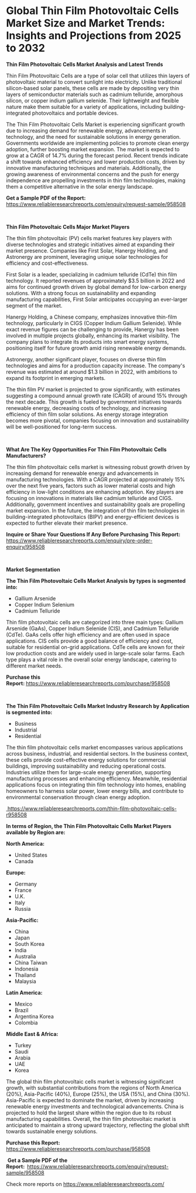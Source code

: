 <p><h1>Global Thin Film Photovoltaic Cells Market Size and Market Trends: Insights and Projections from 2025 to 2032</h1></p><p><strong>Thin Film Photovoltaic Cells Market Analysis and Latest Trends</strong></p>
<p><p>Thin Film Photovoltaic Cells are a type of solar cell that utilizes thin layers of photovoltaic material to convert sunlight into electricity. Unlike traditional silicon-based solar panels, these cells are made by depositing very thin layers of semiconductor materials such as cadmium telluride, amorphous silicon, or copper indium gallium selenide. Their lightweight and flexible nature make them suitable for a variety of applications, including building-integrated photovoltaics and portable devices. </p><p>The Thin Film Photovoltaic Cells Market is experiencing significant growth due to increasing demand for renewable energy, advancements in technology, and the need for sustainable solutions in energy generation. Governments worldwide are implementing policies to promote clean energy adoption, further boosting market expansion. The market is expected to grow at a CAGR of 14.7% during the forecast period. Recent trends indicate a shift towards enhanced efficiency and lower production costs, driven by innovative manufacturing techniques and materials. Additionally, the growing awareness of environmental concerns and the push for energy independence are propelling investments in thin film technologies, making them a competitive alternative in the solar energy landscape.</p></p>
<p><strong>Get a Sample PDF of the Report:&nbsp;</strong> <a href="https://www.reliableresearchreports.com/enquiry/request-sample/958508?utm_campaign=2743&utm_medium=2&utm_source=Github&utm_content=ia&utm_term=21032025&utm_id=thin-film-photovoltaic-cells">https://www.reliableresearchreports.com/enquiry/request-sample/958508</a></p>
<p>&nbsp;</p>
<p><strong>Thin Film Photovoltaic Cells Major Market Players</strong></p>
<p><p>The thin film photovoltaic (PV) cells market features key players with diverse technologies and strategic initiatives aimed at expanding their market presence. Companies like First Solar, Hanergy Holding, and Astronergy are prominent, leveraging unique solar technologies for efficiency and cost-effectiveness.</p><p>First Solar is a leader, specializing in cadmium telluride (CdTe) thin film technology. It reported revenues of approximately $3.5 billion in 2022 and aims for continued growth driven by global demand for low-carbon energy solutions. With a strong focus on sustainability and expanding manufacturing capabilities, First Solar anticipates occupying an ever-larger segment of the market.</p><p>Hanergy Holding, a Chinese company, emphasizes innovative thin-film technology, particularly in CIGS (Copper Indium Gallium Selenide). While exact revenue figures can be challenging to provide, Hanergy has been involved in multiple projects globally, enhancing its market visibility. The company plans to integrate its products into smart energy systems, positioning itself for future growth amid rising renewable energy demands.</p><p>Astronergy, another significant player, focuses on diverse thin film technologies and aims for a production capacity increase. The company's revenue was estimated at around $1.3 billion in 2022, with ambitions to expand its footprint in emerging markets.</p><p>The thin film PV market is projected to grow significantly, with estimates suggesting a compound annual growth rate (CAGR) of around 15% through the next decade. This growth is fueled by government initiatives towards renewable energy, decreasing costs of technology, and increasing efficiency of thin film solar solutions. As energy storage integration becomes more pivotal, companies focusing on innovation and sustainability will be well-positioned for long-term success.</p></p>
<p>&nbsp;</p>
<p><strong>What Are The Key Opportunities For Thin Film Photovoltaic Cells Manufacturers?</strong></p>
<p><p>The thin film photovoltaic cells market is witnessing robust growth driven by increasing demand for renewable energy and advancements in manufacturing technologies. With a CAGR projected at approximately 15% over the next five years, factors such as lower material costs and high efficiency in low-light conditions are enhancing adoption. Key players are focusing on innovations in materials like cadmium telluride and CIGS. Additionally, government incentives and sustainability goals are propelling market expansion. In the future, the integration of thin film technologies in building-integrated photovoltaics (BIPV) and energy-efficient devices is expected to further elevate their market presence.</p></p>
<p><strong>Inquire or Share Your Questions If Any Before Purchasing This Report:</strong> <a href="https://www.reliableresearchreports.com/enquiry/pre-order-enquiry/958508?utm_campaign=2743&utm_medium=2&utm_source=Github&utm_content=ia&utm_term=21032025&utm_id=thin-film-photovoltaic-cells">https://www.reliableresearchreports.com/enquiry/pre-order-enquiry/958508</a></p>
<p>&nbsp;</p>
<p><strong>Market Segmentation</strong></p>
<p><strong>The Thin Film Photovoltaic Cells Market Analysis by types is segmented into:</strong></p>
<p><ul><li>Gallium Arsenide</li><li>Copper Indium Selenium</li><li>Cadmium Telluride</li></ul></p>
<p><p>Thin film photovoltaic cells are categorized into three main types: Gallium Arsenide (GaAs), Copper Indium Selenide (CIS), and Cadmium Telluride (CdTe). GaAs cells offer high efficiency and are often used in space applications. CIS cells provide a good balance of efficiency and cost, suitable for residential on-grid applications. CdTe cells are known for their low production costs and are widely used in large-scale solar farms. Each type plays a vital role in the overall solar energy landscape, catering to different market needs.</p></p>
<p><strong>Purchase this Report:&nbsp;</strong><a href="https://www.reliableresearchreports.com/purchase/958508?utm_campaign=2743&utm_medium=2&utm_source=Github&utm_content=ia&utm_term=21032025&utm_id=thin-film-photovoltaic-cells">https://www.reliableresearchreports.com/purchase/958508</a></p>
<p>&nbsp;</p>
<p><strong>The Thin Film Photovoltaic Cells Market Industry Research by Application is segmented into:</strong></p>
<p><ul><li>Business</li><li>Industrial</li><li>Residential</li></ul></p>
<p><p>The thin film photovoltaic cells market encompasses various applications across business, industrial, and residential sectors. In the business context, these cells provide cost-effective energy solutions for commercial buildings, improving sustainability and reducing operational costs. Industries utilize them for large-scale energy generation, supporting manufacturing processes and enhancing efficiency. Meanwhile, residential applications focus on integrating thin film technology into homes, enabling homeowners to harness solar power, lower energy bills, and contribute to environmental conservation through clean energy adoption.</p></p>
<p><a href="https://www.reliableresearchreports.com/thin-film-photovoltaic-cells-r958508?utm_campaign=2743&utm_medium=2&utm_source=Github&utm_content=ia&utm_term=21032025&utm_id=thin-film-photovoltaic-cells">&nbsp;https://www.reliableresearchreports.com/thin-film-photovoltaic-cells-r958508</a></p>
<p><strong>In terms of Region, the Thin Film Photovoltaic Cells Market Players available by Region are:</strong></p>
<p>
    <p> <strong> North America: </strong>
        <ul>
            <li>United States</li>
            <li>Canada</li>
        </ul>
        </p> 
    <p> <strong> Europe: </strong>
        <ul>
            <li>Germany</li>
            <li>France</li>
            <li>U.K.</li>
            <li>Italy</li>
            <li>Russia</li>
        </ul>
        </p> 
    <p> <strong> Asia-Pacific: </strong>
        <ul>
            <li>China</li>
            <li>Japan</li>
            <li>South Korea</li>
            <li>India</li>
            <li>Australia</li>
            <li>China Taiwan</li>
            <li>Indonesia</li>
            <li>Thailand</li>
            <li>Malaysia</li>
        </ul>
        </p> 
    <p> <strong> Latin America: </strong>
        <ul>
            <li>Mexico</li>
            <li>Brazil</li>
            <li>Argentina Korea</li>
            <li>Colombia</li>
        </ul>
        </p> 
    <p> <strong> Middle East & Africa: </strong>
        <ul>
            <li>Turkey</li>
            <li>Saudi</li>
            <li>Arabia</li>
            <li>UAE</li>
            <li>Korea</li>
        </ul>
    </p>
    </p>
<p><p>The global thin film photovoltaic cells market is witnessing significant growth, with substantial contributions from the regions of North America (20%), Asia-Pacific (40%), Europe (25%), the USA (15%), and China (30%). Asia-Pacific is expected to dominate the market, driven by increasing renewable energy investments and technological advancements. China is projected to hold the largest share within the region due to its robust manufacturing capabilities. Overall, the thin film photovoltaic market is anticipated to maintain a strong upward trajectory, reflecting the global shift towards sustainable energy solutions.</p></p>
<p><strong>Purchase this Report: </strong><a href="https://www.reliableresearchreports.com/purchase/958508?utm_campaign=2743&utm_medium=2&utm_source=Github&utm_content=ia&utm_term=21032025&utm_id=thin-film-photovoltaic-cells">https://www.reliableresearchreports.com/purchase/958508</a></p>
<p>&nbsp;<strong>Get a Sample PDF of the Report:&nbsp;&nbsp;</strong><a href="https://www.reliableresearchreports.com/enquiry/request-sample/958508?utm_campaign=2743&utm_medium=2&utm_source=Github&utm_content=ia&utm_term=21032025&utm_id=thin-film-photovoltaic-cells">https://www.reliableresearchreports.com/enquiry/request-sample/958508</a></p>
<p><strong></strong></p>
<p>Check more reports on <a href="https://www.reliableresearchreports.com/?utm_campaign=2743&utm_medium=2&utm_source=Github&utm_content=ia&utm_term=21032025&utm_id=thin-film-photovoltaic-cells">https://www.reliableresearchreports.com/</a></p>